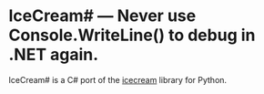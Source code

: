 # IceCream\# — Never use Console.WriteLine() to debug in .NET again.

IceCream# is a C# port of the [icecream](https://github.com/gruns/icecream) library for Python.
